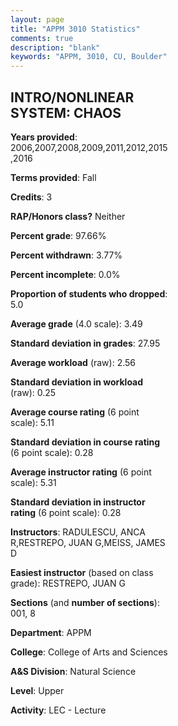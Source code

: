 ```yaml
---
layout: page
title: "APPM 3010 Statistics"
comments: true
description: "blank"
keywords: "APPM, 3010, CU, Boulder"
--- 
```

<head>
<script src="https://ajax.googleapis.com/ajax/libs/jquery/2.1.3/jquery.min.js"></script>
<script src="https://dl.dropboxusercontent.com/s/pc42nxpaw1ea4o9/highcharts.js?dl=0"></script>
<!-- <script src="../assets/js/highcharts.js"></script> -->
<style type="text/css">@font-face {
	font-family: "Bebas Neue";
	src: url(https://www.filehosting.org/file/details/544349/BebasNeue%20Regular.otf) format("opentype");
	}
	h1.Bebas { 
		font-family: "Bebas Neue", Verdana, Tahoma;
	}
</style>
</head>
<body>
	<div id="container" style="float: right; width: 45%; height: 88%; margin-left: 2.5%; margin-right: 2.5%;"></div>
	<script language="JavaScript">
		$(document).ready(function() {
		var chart = {type: 'column'};
		var title = {text: 'Grade Distribution'};
		var xAxis = {categories: ['A','B','C','D','F'],crosshair: true};
		var yAxis = {min: 0,title: {text: 'Percentage'}};
		var tooltip = {headerFormat: '<center><b><span style="font-size:20px">{point.key}</span></b></center>',
		               pointFormat: '<td style="padding:0"><b>{point.y:.1f}%</b></td>',
		               footerFormat: '</table>',shared: true,useHTML: true};
		var plotOptions = {column: {pointPadding: 0.0,borderWidth: 0}};  
		var credits = {enabled: false};var series= [{name: 'Percent',data: [68.46,23.08,3.85,0.77,3.85,]}];
		var json = {};
		json.chart = chart;
		json.title = title;
		json.tooltip = tooltip;
		json.xAxis = xAxis;
		json.yAxis = yAxis;  
		json.series = series;
		json.plotOptions = plotOptions;  
		json.credits = credits;
		$('#container').highcharts(json);
	});
	</script>
</body>
			   
## INTRO/NONLINEAR SYSTEM: CHAOS

**Years provided**: 2006,2007,2008,2009,2011,2012,2015,2016

**Terms provided**: Fall

**Credits**: 3

**RAP/Honors class?** Neither

**Percent grade**: 97.66%

**Percent withdrawn**: 3.77%

**Percent incomplete**: 0.0%

**Proportion of students who dropped**: 5.0

**Average grade** (4.0 scale): 3.49

**Standard deviation in grades**: 27.95

**Average workload** (raw): 2.56

**Standard deviation in workload** (raw): 0.25

**Average course rating** (6 point scale): 5.11

**Standard deviation in course rating** (6 point scale): 0.28

**Average instructor rating** (6 point scale): 5.31

**Standard deviation in instructor rating** (6 point scale): 0.28

**Instructors**: RADULESCU, ANCA R,RESTREPO, JUAN G,MEISS, JAMES D

**Easiest instructor** (based on class grade): RESTREPO, JUAN G

**Sections** (and **number of sections**): 001, 8

**Department**: APPM

**College**: College of Arts and Sciences

**A&S Division**: Natural Science

**Level**: Upper

**Activity**: LEC - Lecture